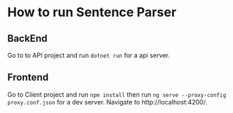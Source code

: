 # How to run Sentence Parser

## BackEnd

Go to to API project and run `dotnet run` for a api server.

## Frontend

Go to Client project and run `npm install`
then run `ng serve --proxy-config proxy.conf.json` for a dev server. Navigate to http://localhost:4200/.
